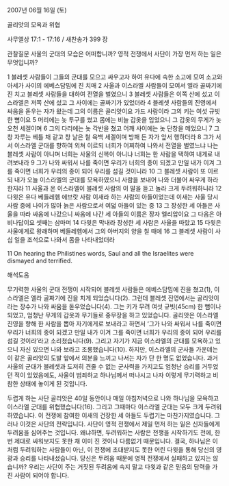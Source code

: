 2007년 06월 16일 (토)

골리앗의 모욕과 위협



사무엘상 17:1 - 17:16 / 새찬송가 399 장


관찰질문 
사울의 군대의 모습은 어떠합니까?
영적 전쟁에서 사단이 가장 먼저 하는 일은 무엇입니까? 

1 블레셋 사람들이 그들의 군대를 모으고 싸우고자 하여 유다에 속한 소고에 모여 소고와 아세가 사이의 에베스담밈에 진 치매 2 사울과 이스라엘 사람들이 모여서 엘라 골짜기에 진 치고 블레셋 사람들을 대하여 전열을 벌였으니 3 블레셋 사람들은 이쪽 산에 섰고 이스라엘은 저쪽 산에 섰고 그 사이에는 골짜기가 있었더라 4 블레셋 사람들의 진영에서 싸움을 돋우는 자가 왔는데 그의 이름은 골리앗이요 가드 사람이라 그의 키는 여섯 규빗 한 뼘이요 5 머리에는 놋 투구를 썼고 몸에는 비늘 갑옷을 입었으니 그 갑옷의 무게가 놋 오천 세겔이며 6 그의 다리에는 놋 각반을 쳤고 어깨 사이에는 놋 단창을 메었으니 7 그 창 자루는 베틀 채 같고 창 날은 철 육백 세겔이며 방패 든 자가 앞서 행하더라 8 그가 서서 이스라엘 군대를 향하여 외쳐 이르되 너희가 어찌하여 나와서 전열을 벌였느냐 나는 블레셋 사람이 아니며 너희는 사울의 신복이 아니냐 너희는 한 사람을 택하여 내게로 내려보내라 9 그가 나와 싸워서 나를 죽이면 우리가 너희의 종이 되겠고 만일 내가 이겨 그를 죽이면 너희가 우리의 종이 되어 우리를 섬길 것이니라 10 그 블레셋 사람이 또 이르되 내가 오늘 이스라엘의 군대를 모욕하였으니 사람을 보내어 나와 더불어 싸우게 하라 한지라 11 사울과 온 이스라엘이 블레셋 사람의 이 말을 듣고 놀라 크게 두려워하니라 12 다윗은 유다 베들레헴 에브랏 사람 이새라 하는 사람의 아들이었는데 이새는 사울 당시 사람 중에 나이가 많아 늙은 사람으로서 여덟 아들이 있는 중 13 그 장성한 세 아들은 사울을 따라 싸움에 나갔으니 싸움에 나간 세 아들의 이름은 장자 엘리압이요 그 다음은 아비나답이요 셋째는 삼마며 14 다윗은 막내라 장성한 세 사람은 사울을 따랐고 15 다윗은 사울에게로 왕래하며 베들레헴에서 그의 아버지의 양을 칠 때에 16 그 블레셋 사람이 사십 일을 조석으로 나와서 몸을 나타내었더라  

11 On hearing the Philistines words, Saul and all the Israelites were dismayed and terrified.

해석도움





무기력한 사울의 군대  전쟁이 시작되어 블레셋 사람들은 에베스담밈에 진을 쳤고(1), 이스라엘은 엘라 골짜기에 진을 치게 되었습니다(2). 그런데 블레셋 진영에서는 골리앗이라는 장수가 나와 싸움을 돋우었습니다(4). 그는 키가 무려 여섯 규빗(45cm) 한 뼘이나 되었고, 엄청난 무게의 갑옷과 무기들로 중무장을 하고 있었습니다. 골리앗은 이스라엘 진영을 향해 한 사람을 뽑아 자기에게로 보내라고 하면서 ‘그가 나와 싸워서 나를 죽이면 우리가 너희의 종이 되겠고 만일 내가 이겨 그를 죽이면 너희가 우리의 종이 되어 우리를 섬길 것이라’라고 소리쳤습니다(9). 그리고 자기가 지금 이스라엘의 군대를 모욕하고 있으니 자신 있으면 나와 보라고 조롱했습니다(10). 하지만, 이스라엘의 군사들 가운데는 이 같은 골리앗의 도발 앞에서 의분을 느끼고 나서는 자가 단 한 명도 없었습니다. 과거 사울의 군대가 블레셋과 도저히 견줄 수 없는 군사력을 가지고도 엄청난 승리를 거두었던 적이 있었음에도, 사울이 범죄하고 하나님께서 떠나시고 나자 이렇게 무기력하고 비참한 상태에 놓이게 된 것입니다.  

두렵게 하는 사단  골리앗은 40일 동안이나 매일 아침저녁으로 나와 하나님을 모욕하고 이스라엘 군대를 위협했습니다(16). 그리고 그때마다 이스라엘 군대는 모두 크게 두려워하였습니다. 이 전쟁에 참여한 이새의 건장한 세 아들도 두렵기는 마찬가지였습니다. 그러나 이것은 사단의 전략입니다. 사단이 영적 전쟁에서 제일 먼저 하는 일은 신자들에게 두려움을 심어주는 것입니다. 왜냐하면, 두려워하는 사람은 전쟁을 시작하기도 전에, 한번 제대로 싸워보지도 못한 채 이미 진 것이나 다름없기 때문입니다. 결국, 하나님은 이처럼 두려워하는 사람들이 아닌, 이 전쟁에 초대받지도 못한 어린 다윗을 통해 당신의 영광과 승리를 나타내셨습니다. 당신은 두려움 때문에 영적 전쟁에서 실패하고 있지는 않습니까? 우리는 사단이 주는 거짓된 두려움에 속지 말고 다윗과 같은 믿음의 담력을 가진 사람이 되어야 합니다.